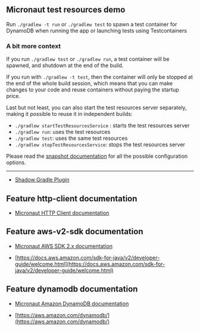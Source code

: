 ## Micronaut test resources demo

Run `./gradlew -t run` or `./gradlew test` to spawn a test container for DynamoDB when running the app or launching tests using Testcontainers

### A bit more context

If you run `./gradlew test` or `./gradlew run`, a test container will be spawned, and shutdown at the end of the build.

If you run with `./gradlew -t test`, then the container will only be stopped at the end of the whole build session, which means that you can make changes to your code and reuse containers without paying the startup price.

Last but not least, you can also start the test resources server separately, making it possible to reuse it in independent builds:

- `./gradlew startTestResourcesService` : starts the test resources server
- `./gradlew run`: uses the test resources
- `./gradlew test`: uses the same test resources
- `./gradlew stopTestResourcesService`: stops the test resources server

Please read the [snapshot documentation](https://micronaut-projects.github.io/micronaut-gradle-plugin/snapshot/#test-resources) for all the possible configuration options.


---

- [Shadow Gradle Plugin](https://plugins.gradle.org/plugin/com.github.johnrengelman.shadow)

## Feature http-client documentation

- [Micronaut HTTP Client documentation](https://docs.micronaut.io/latest/guide/index.html#httpClient)

## Feature aws-v2-sdk documentation

- [Micronaut AWS SDK 2.x documentation](https://micronaut-projects.github.io/micronaut-aws/latest/guide/)

- [https://docs.aws.amazon.com/sdk-for-java/v2/developer-guide/welcome.html](https://docs.aws.amazon.com/sdk-for-java/v2/developer-guide/welcome.html)

## Feature dynamodb documentation

- [Micronaut Amazon DynamoDB documentation](https://micronaut-projects.github.io/micronaut-aws/latest/guide/#dynamodb)

- [https://aws.amazon.com/dynamodb/](https://aws.amazon.com/dynamodb/)


